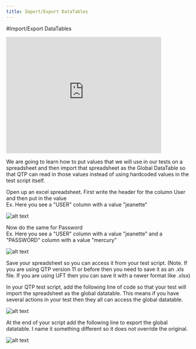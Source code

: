 ```yaml
---
title: Import/Export DataTables
---
```


#Import/Export DataTables

<iframe width="420" height="315" src="https://www.youtube.com/embed/HSkuRUSRjQg" frameborder="0" allowfullscreen></iframe>

We are going to learn how to put values that we will use in  our tests on a spreadsheet and then import that spreadsheet as the Global DataTable so that QTP can read in those values instead of using hardcoded values in the test script itself. 

Open up an excel spreadsheet.
First write the header for the column User and then put in the value
<br />
    Ex. Here you see a "USER" column with a value "jeanette" 

![alt text](https://cloud.githubusercontent.com/assets/10998057/10349774/c0988a18-6d05-11e5-8459-856918c28747.PNG "User")

Now do the same for Password
<br />
    Ex. Here you see a "USER" column with a value "jeanette" and a "PASSWORD" column with a value "mercury"

![alt text](https://cloud.githubusercontent.com/assets/10998057/10349795/ddca614c-6d05-11e5-9a9a-5415e7f6a3c4.PNG "Password")

Save your spreadsheet so you can access it from your test script. (Note. If you are using QTP version 11 or before then you need to save it as an .xls file. If you are using UFT then you can save it with a newer format like .xlsx)

In your QTP test script, add the following line of code so that your test will import the spreadsheet as the global datatable. This means if you have several actions in your test then they all can access the global datatable.

![alt text](https://cloud.githubusercontent.com/assets/10998057/10349993/2c4dc7d6-6d07-11e5-8577-8af76de50b5a.PNG "DataTable")

At the end of your script add the following line to export the global datatable. I name it something different so it does not override the original. 

![alt text](https://cloud.githubusercontent.com/assets/10998057/10459115/b48dfcb6-7193-11e5-848d-b7d7da068073.PNG "Export")





